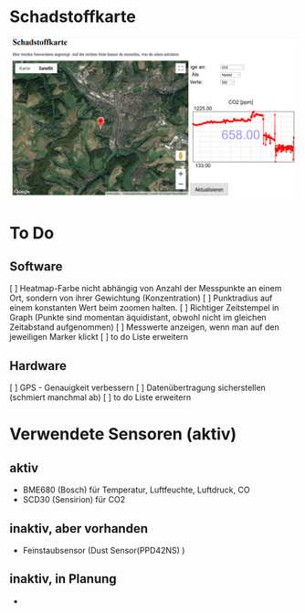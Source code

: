 # Schadstoffkarte

![alt text](https://github.com/bassi23/Schadstoffkarte/blob/master/Vorschau.png)


# To Do

## Software
[ ]   Heatmap-Farbe nicht abhängig von Anzahl der Messpunkte an einem Ort, sondern von ihrer Gewichtung (Konzentration)
[ ]   Punktradius auf einem konstanten Wert beim zoomen halten.
[ ]   Richtiger Zeitstempel in Graph (Punkte sind momentan äquidistant, obwohl nicht im gleichen Zeitabstand aufgenommen)
[ ]   Messwerte anzeigen, wenn man auf den jeweiligen Marker klickt
[ ]   to do Liste erweitern


## Hardware
[ ]   GPS - Genauigkeit verbessern
[ ]   Datenübertragung sicherstellen (schmiert manchmal ab)
[ ]   to do Liste erweitern


# Verwendete Sensoren (aktiv)

## aktiv

 - BME680 (Bosch) für Temperatur, Luftfeuchte, Luftdruck, CO
 - SCD30 (Sensirion) für CO2
 
 
## inaktiv, aber vorhanden

- Feinstaubsensor (Dust Sensor(PPD42NS) )

## inaktiv, in Planung

- 
